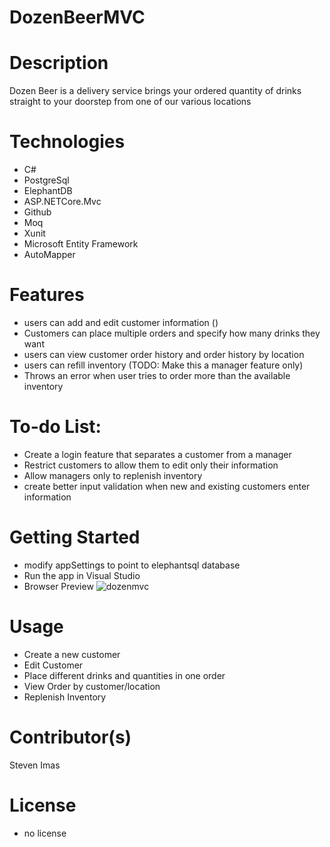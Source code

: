 # DozenBeerMVC

# Description
Dozen Beer is a delivery service brings your ordered quantity of drinks straight to your doorstep from one of our various locations

# Technologies 
- C#
-  PostgreSql
-  ElephantDB
-  ASP.NETCore.Mvc
-  Github
-  Moq
-  Xunit
-  Microsoft Entity Framework
-  AutoMapper

# Features
- users can add and edit customer information ()
- Customers can place multiple orders and specify how many drinks they want
- users can view customer order history and order history by location
- users can refill inventory (TODO: Make this a manager feature only)
- Throws an error when user tries to order more than the available inventory

# To-do List:
- Create a login feature that separates a customer from a manager
- Restrict customers to allow them to edit only their information
- Allow managers only to replenish inventory
- create better input validation when new and existing customers enter information


# Getting Started
- modify appSettings to point to elephantsql database
- Run the app in Visual Studio
- Browser Preview
![dozenmvc](https://user-images.githubusercontent.com/25631936/114595132-0af9cf00-9c5c-11eb-8cad-32781cb127f8.png)



# Usage
- Create a new customer
- Edit Customer
- Place different drinks and quantities in one order
- View Order by customer/location
- Replenish Inventory

# Contributor(s)
Steven Imas

# License
- no license
